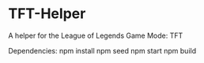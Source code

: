 # TFT-Helper
A helper for the League of Legends Game Mode: TFT

Dependencies: 
npm install 
npm seed
npm start
npm build
